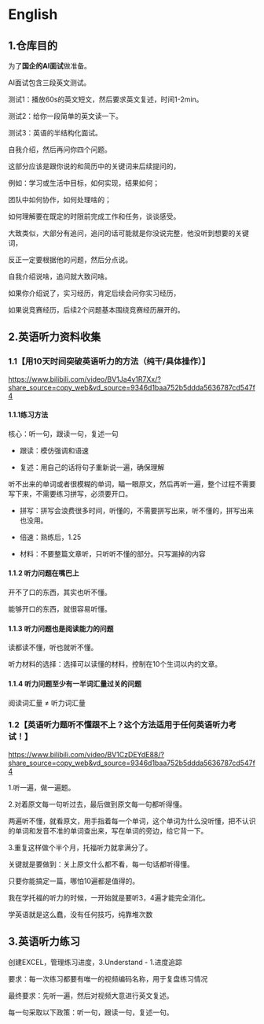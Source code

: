 # English

## 1.仓库目的

为了**国企的AI面试**做准备。

AI面试包含三段英文测试。

测试1：播放60s的英文短文，然后要求英文复述，时间1-2min。

测试2：给你一段简单的英文读一下。

测试3：英语的半结构化面试。

自我介绍，然后再问你四个问题。

这部分应该是跟你说的和简历中的关键词来后续提问的，

例如：学习或生活中目标，如何实现，结果如何；

团队中如何协作，如何处理啥的；

如何理解要在既定的时限前完成工作和任务，谈谈感受。

大致类似，大部分有追问，追问的话可能就是你没说完整，他没听到想要的关键词，

反正一定要根据他的问题，然后分点说。

自我介绍说啥，追问就大致问啥。

如果你介绍说了，实习经历，肯定后续会问你实习经历，

如果说竞赛经历，后续2个问题基本围绕竞赛经历展开的。



## 2.英语听力资料收集

### 1.1【用10天时间突破英语听力的方法（纯干/具体操作）】

 https://www.bilibili.com/video/BV1Ja4y1R7Xx/?share_source=copy_web&vd_source=9346d1baa752b5ddda5636787cd547f4

#### 1.1.1练习方法

核心：听一句，跟读一句，复述一句

- 跟读：模仿强调和语速

- 复述：用自己的话将句子重新说一遍，确保理解

听不出来的单词或者很模糊的单词，瞄一眼原文，然后再听一遍，整个过程不需要写下来，不需要练习拼写，必须要开口。

- 拼写：拼写会浪费很多时间，听懂的，不需要拼写出来，听不懂的，拼写出来也没用。

- 倍速：熟练后，1.25
- 材料：不要整篇文章听，只听听不懂的部分。只写漏掉的内容

#### 1.1.2 听力问题在嘴巴上

开不了口的东西，其实也听不懂。

能够开口的东西，就很容易听懂。



#### 1.1.3 听力问题也是阅读能力的问题

读都读不懂，听也就听不懂。

听力材料的选择：选择可以读懂的材料，控制在10个生词以内的文章。



#### 1.1.4 听力问题至少有一半词汇量过关的问题

阅读词汇量 ≠ 听力词汇量







### 1.2【英语听力题听不懂跟不上？这个方法适用于任何英语听力考试！】

https://www.bilibili.com/video/BV1CzDEYdE88/?share_source=copy_web&vd_source=9346d1baa752b5ddda5636787cd547f4

1.听一遍，做一遍题。

2.对着原文每一句听过去，最后做到原文每一句都听得懂。

两遍听不懂，就看原文，用手指着每一个单词，这个单词为什么没听懂，把不认识的单词和发音不准的单词查出来，写在单词的旁边，给它背一下。

3.重复这样做个半个月，托福听力就拿满分了。

关键就是要做到：关上原文什么都不看，每一句话都听得懂。

只要你能搞定一篇，哪怕10遍都是值得的。

我在学托福的听力的时候，一开始就是要听3，4遍才能完全消化。

学英语就是这么蠢，没有任何技巧，纯靠堆次数



## 3.英语听力练习

创建EXCEL，管理练习进度，3.Understand - 1.进度追踪

要求：每一次练习都要有唯一的视频编码名称，用于复盘练习情况

最终要求：先听一遍，然后对视频大意进行英文复述。

每一句采取以下政策：听一句，跟读一句，复述一句。













